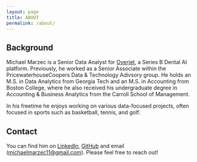 ```yaml
---
layout: page
title: ABOUT
permalink: /about/
---
```



## Background

Michael Marzec is a Senior Data Analyst for [Overjet](https://www.overjet.ai/), a Series B Dental AI platform. Previously, he worked as a Senior Associate within the PricewaterhouseCoopers Data & Technology Adivsory group. He holds an M.S. in Data Analytics from Georgia Tech and an M.S. in Accounting from Boston College, where he also received his undergraduate degree in Accounting & Business Analytics from the Carroll School of Management.

In his freetime he enjoys working on various data-focused projects, often focused in sports such as basketball, tennis, and golf.

## Contact

You can find him on [LinkedIn](https://www.linkedin.com/in/michael-marzec-16a59294/), [GitHub](https://github.com/michaelmarzec/) and email (michaelmarzec11@gmail.com). Please feel free to reach out!
